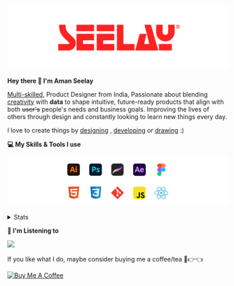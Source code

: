 [![banner](./images/seelay.svg)](https://www.seelay.in)

**Hey there 👋 I'm Aman Seelay**

[Multi-skilled](https://www.seelay.in/#skills), Product Designer from India, Passionate about blending [creativity](https://illustrations.seelay.in) with <b>data</b> to shape intuitive, future-ready products that align with both <s>user's</s> people's needs and business goals. Improving the lives of others through design and constantly looking to learn new things every day.

I love to create things by [designing](https://www.seelay.in/#work) , [developing](https://www.seelay.in/#projects) or [drawing](https://art.seelay.in) :)

**💻 My Skills & Tools I use**

[![banner](./images/skills&tools.svg)](https://www.seelay.in/about)

<details>
  <summary>Stats</summary>

---

<!--START_SECTION:waka-->
![Profile Views](http://img.shields.io/badge/Profile%20Views-0-blue)

**🐱 My GitHub Data** 

> 📦 823.9 kB Used in GitHub's Storage 
 > 
> 🏆 331 Contributions in the Year 2025
 > 
> 💼 Opted to Hire
 > 
> 📜 1 Public Repository 
 > 
> 🔑 47 Private Repository 
 > 
**I'm a Night 🦉** 

```text
🌞 Morning                377 commits         ███░░░░░░░░░░░░░░░░░░░░░░   12.44 % 
🌆 Daytime                492 commits         ████░░░░░░░░░░░░░░░░░░░░░   16.23 % 
🌃 Evening                948 commits         ████████░░░░░░░░░░░░░░░░░   31.28 % 
🌙 Night                  1214 commits        ██████████░░░░░░░░░░░░░░░   40.05 % 
```
📅 **I'm Most Productive on Thursday** 

```text
Monday                   365 commits         ███░░░░░░░░░░░░░░░░░░░░░░   12.04 % 
Tuesday                  482 commits         ████░░░░░░░░░░░░░░░░░░░░░   15.90 % 
Wednesday                392 commits         ███░░░░░░░░░░░░░░░░░░░░░░   12.93 % 
Thursday                 529 commits         ████░░░░░░░░░░░░░░░░░░░░░   17.45 % 
Friday                   375 commits         ███░░░░░░░░░░░░░░░░░░░░░░   12.37 % 
Saturday                 382 commits         ███░░░░░░░░░░░░░░░░░░░░░░   12.60 % 
Sunday                   506 commits         ████░░░░░░░░░░░░░░░░░░░░░   16.69 % 
```


📊 **This Week I Spent My Time On** 

```text
🕑︎ Time Zone: Asia/Kolkata

💬 Programming Languages: 
Other                    31 hrs 53 mins      ██████████████████░░░░░░░   71.71 % 
JavaScript               10 hrs 7 mins       ██████░░░░░░░░░░░░░░░░░░░   22.76 % 
CSS                      1 hr 38 mins        █░░░░░░░░░░░░░░░░░░░░░░░░   03.67 % 
HTML                     25 mins             ░░░░░░░░░░░░░░░░░░░░░░░░░   00.95 % 
Bash                     15 mins             ░░░░░░░░░░░░░░░░░░░░░░░░░   00.56 % 

🔥 Editors: 
Chrome                   28 hrs 48 mins      ████████████████░░░░░░░░░   64.78 % 
VS Code                  11 hrs 29 mins      ██████░░░░░░░░░░░░░░░░░░░   25.84 % 
Edge                     4 hrs 10 mins       ██░░░░░░░░░░░░░░░░░░░░░░░   09.38 % 

💻 Operating System: 
Windows                  44 hrs 29 mins      █████████████████████████   100.00 % 
```

**I Mostly Code in JavaScript** 

```text
JavaScript               30 repos            ███████████████░░░░░░░░░░   61.22 % 
TypeScript               12 repos            ██████░░░░░░░░░░░░░░░░░░░   24.49 % 
HTML                     4 repos             ██░░░░░░░░░░░░░░░░░░░░░░░   08.16 % 
Java                     3 repos             ██░░░░░░░░░░░░░░░░░░░░░░░   06.12 % 
```




 Last Updated on 20/02/2025 06:46:36 UTC
<!--END_SECTION:waka-->

---

 </details>

**🎵 I'm Listening to**

<object data="https://now-play.vercel.app/api/generate?uid=7a17a86e-d6b7-43b5-8d9c-1d6dae42a779" >

  <img src="https://now-play.vercel.app/api/generate?uid=7a17a86e-d6b7-43b5-8d9c-1d6dae42a779" />

</object>

If you like what I do, maybe consider buying me a coffee/tea 🥺👉👈

<a href="https://www.buymeacoffee.com/seelay" target="_blank"><img src="https://cdn.buymeacoffee.com/buttons/v2/default-red.png" alt="Buy Me A Coffee" width="150" ></a>
